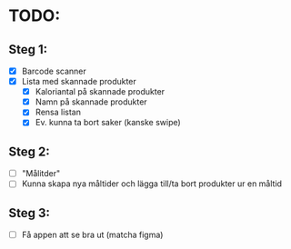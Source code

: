 # TODO:
## Steg 1:
- [x] Barcode scanner
- [x] Lista med skannade produkter
    - [x] Kaloriantal på skannade produkter
    - [x] Namn på skannade produkter
    - [x] Rensa listan
    - [x] Ev. kunna ta bort saker (kanske swipe)

## Steg 2:
- [ ] "Målitder"
- [ ] Kunna skapa nya måltider och lägga till/ta bort produkter ur en måltid

## Steg 3:
- [ ] Få appen att se bra ut (matcha figma)
